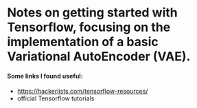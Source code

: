 # Notes on getting started with Tensorflow, focusing on the implementation of a basic Variational AutoEncoder (VAE). 
#### Some links I found useful:
- https://hackerlists.com/tensorflow-resources/
- official Tensorflow tutorials

